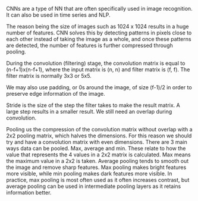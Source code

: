 CNNs are a type of NN that are often specifically used in image recognition. It can also be used in time series and NLP.

The reason being the size of images such as 1024 x 1024 results in a huge number of features. CNN solves this by detecting patterns in pixels close to each other instead of taking the image as a whole, and once these patterns are detected, the number of features is further compressed through pooling.

During the convolution (filtering) stage, the convolution matrix is equal to (n-f+1)x(n-f+1), where the input matrix is (n, n) and filter matrix is (f, f). The filter matrix is normally 3x3 or 5x5.

We may also use padding, or 0s around the image, of size (f-1)/2 in order to preserve edge information of the image.

Stride is the size of the step the filter takes to make the result matrix. A large step results in a smaller result. We still need an overlap during convolution.

Pooling us the compression of the convolution matrix without overlap with a 2x2 pooling matrix, which halves the dimensions. For this reason we should try and have a convolution matrix with even dimensions. There are 3 main ways data can be pooled. Max, average and min. These relate to how the value that represents the 4 values in a 2x2 matrix is calculated. Max means the maximum value in a 2x2 is taken. Average pooling tends to smooth out the image and remove sharp features. Max pooling makes bright features more visible, while min pooling makes dark features more visible. In practice, max pooling is most often used as it often increases contrast, but average pooling can be used in intermediate pooling layers as it retains information better.
